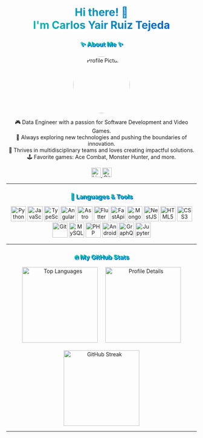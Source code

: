 <h1 align="center" style="background: linear-gradient(to right, #00C9A7, #0052D4); -webkit-background-clip: text; color: transparent;">
  Hi there! 👋<br>I'm Carlos Yair Ruiz Tejeda
</h1>

###

<h3 align="center" style="color: #00C9A7; font-weight: bold; text-shadow: 2px 2px #0052D4;">✨ About Me ✨</h3>

###

<div align="center">
  <img src="https://avatars.githubusercontent.com/u/59105911?v=4" alt="Profile Picture" width="150" style="border-radius: 50%;" />
</div>

<p align="center">
  🎮 Data Engineer with a passion for Software Development and Video Games.<br>
  🚀 Always exploring new technologies and pushing the boundaries of innovation.<br>
  🌟 Thrives in multidisciplinary teams and loves creating impactful solutions.<br>
  🕹️ Favorite games: Ace Combat, Monster Hunter, and more.<br>
</p>

<div align="center">
  <a href="www.linkedin.com/in/cyrt" target="_blank">
    <img src="https://img.shields.io/static/v1?message=LinkedIn&logo=linkedin&label=&color=0A66C2&logoColor=white&labelColor=&style=for-the-badge" height="25" alt="LinkedIn" />
  </a>
  <a href="https://github.com/AusCoro" target="_blank">
    <img src="https://img.shields.io/static/v1?message=GitHub&logo=github&label=&color=181717&logoColor=white&labelColor=&style=for-the-badge" height="25" alt="GitHub" />
  </a>
</div>

---

<h3 align="center" style="color: #00C9A7; font-weight: bold; text-shadow: 2px 2px #0052D4;">🔧 Languages & Tools</h3>

<div align="center">
  <img src="https://cdn.jsdelivr.net/gh/devicons/devicon/icons/python/python-original.svg" height="40" alt="Python" />
  <img src="https://cdn.jsdelivr.net/gh/devicons/devicon/icons/javascript/javascript-original.svg" height="40" alt="JavaScript" />
  <img src="https://cdn.jsdelivr.net/gh/devicons/devicon/icons/typescript/typescript-original.svg" height="40" alt="TypeScript" />
  <img src="https://cdn.jsdelivr.net/gh/devicons/devicon/icons/angularjs/angularjs-original.svg" height="40" alt="Angular" />
  <img src="https://cdn.jsdelivr.net/gh/devicons/devicon/icons/astro/astro-original.svg" height="40" alt="Astro" />
  <img src="https://cdn.jsdelivr.net/gh/devicons/devicon/icons/flutter/flutter-original.svg" height="40" alt="Flutter" />
  <img src="https://cdn.jsdelivr.net/gh/devicons/devicon/icons/fastapi/fastapi-original.svg" height="40" alt="FastApi" />
  <img src="https://cdn.jsdelivr.net/gh/devicons/devicon/icons/mongodb/mongodb-original.svg" height="40" alt="MongoDB" />
  <img src="https://cdn.jsdelivr.net/gh/devicons/devicon/icons/nestjs/nestjs-original.svg" height="40" alt="NestJS" />
  <img src="https://cdn.jsdelivr.net/gh/devicons/devicon/icons/html5/html5-original.svg" height="40" alt="HTML5" />
  <img src="https://cdn.jsdelivr.net/gh/devicons/devicon/icons/css3/css3-original.svg" height="40" alt="CSS3" />
  <img src="https://cdn.jsdelivr.net/gh/devicons/devicon/icons/git/git-original.svg" height="40" alt="Git" />
  <img src="https://cdn.jsdelivr.net/gh/devicons/devicon/icons/mysql/mysql-original.svg" height="40" alt="MySQL" />
  <img src="https://cdn.jsdelivr.net/gh/devicons/devicon/icons/php/php-original.svg" height="40" alt="PHP" />
  <img src="https://cdn.jsdelivr.net/gh/devicons/devicon/icons/android/android-original.svg" height="40" alt="Android" />
  <img src="https://cdn.jsdelivr.net/gh/devicons/devicon/icons/graphql/graphql-plain.svg" height="40" alt="GraphQL" />
  <img src="https://cdn.jsdelivr.net/gh/devicons/devicon/icons/jupyter/jupyter-original.svg" height="40" alt="Jupyter Notebook" />
</div>

---

<h3 align="center" style="color: #00C9A7; font-weight: bold; text-shadow: 2px 2px #0052D4;">🔥 My GitHub Stats</h3>

<div align="center" style="display: flex; flex-wrap: wrap; justify-content: center; gap: 20px;">
  <img src="https://github-readme-stats.vercel.app/api/top-langs/?username=AusCoro&layout=compact&theme=radical" height="200" alt="Top Languages" />
  <img src="https://github-profile-summary-cards.vercel.app/api/cards/profile-details?username=AusCoro&theme=radical" height="200" alt="Profile Details" />
  <img src="https://github-readme-streak-stats.herokuapp.com/?user=AusCoro&theme=radical" height="200" alt="GitHub Streak" />
</div>

---

